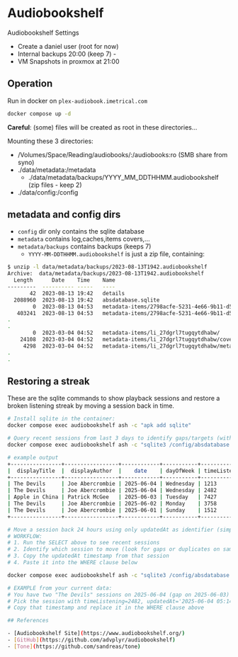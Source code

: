 # Audiobookshelf

Audiobookshelf Settings

- Create a daniel user (root for now)
- Internal backups 20:00 (keep 7) -
- VM Snapshots in proxmox at 21:00

## Operation

Run in docker on `plex-audiobook.imetrical.com`

```bash
docker compose up -d
```

**Careful**: (some) files will be created as root in these directories...

Mounting these 3 directories:

- /Volumes/Space/Reading/audiobooks/:/audiobooks:ro (SMB share from syno)
- ./data/metadata:/metadata
  - ./data/metadata/backups/YYYY_MM_DDTHHMM.audiobookshelf (zip files - keep 2)
- ./data/config:/config

## metadata and config dirs

- `config` dir only contains the sqlite database
- `metadata` contains log,caches,items covers,...
- `metadata/backups` contains backups (keeps 7)
  - `YYYY-MM-DDTHHMM.audiobookshelf` is just a zip file, containing:

```bash
$ unzip -l data/metadata/backups/2023-08-13T1942.audiobookshelf
Archive:  data/metadata/backups/2023-08-13T1942.audiobookshelf
  Length      Date    Time    Name
---------  ---------- -----   ----
       42  2023-08-13 19:42   details
  2088960  2023-08-13 19:42   absdatabase.sqlite
        0  2023-08-13 04:53   metadata-items/2798acfe-5231-4e66-9b11-d56c0c0a4ba9/
   403241  2023-08-13 04:53   metadata-items/2798acfe-5231-4e66-9b11-d56c0c0a4ba9/cover.jpg
.
.
        0  2023-03-04 04:52   metadata-items/li_27dgrl7tugqytdhabw/
    24108  2023-03-04 04:52   metadata-items/li_27dgrl7tugqytdhabw/cover.jpg
     4298  2023-03-04 04:52   metadata-items/li_27dgrl7tugqytdhabw/metadata.abs
.
.
```

## Restoring a streak

These are the sqlite commands to show playback sessions and restore a broken listening streak by moving a session back in time.

```bash
# Install sqlite in the container:
docker compose exec audiobookshelf ash -c "apk add sqlite"

# Query recent sessions from last 3 days to identify gaps/targets (with table formatting)
docker compose exec audiobookshelf ash -c "sqlite3 /config/absdatabase.sqlite \".headers on\" \".mode table\" \"SELECT displayTitle, displayAuthor, date, dayOfWeek, timeListening, currentTime, updatedAt, createdAt FROM playbackSessions WHERE date >= date('now', '-3 days') ORDER BY updatedAt DESC;\""

# example output
+----------------+-----------------+------------+-----------+---------------+-------------+--------------------------------+--------------------------------+
|  displayTitle  |  displayAuthor  |    date    | dayOfWeek | timeListening | currentTime |           updatedAt            |           createdAt            |
+----------------+-----------------+------------+-----------+---------------+-------------+--------------------------------+--------------------------------+
| The Devils     | Joe Abercrombie | 2025-06-04 | Wednesday | 1213          | 15784.509   | 2025-06-04 05:37:34.130 +00:00 | 2025-06-04 05:15:02.244 +00:00 |
| The Devils     | Joe Abercrombie | 2025-06-04 | Wednesday | 2482          | 13841.688   | 2025-06-04 05:14:53.571 +00:00 | 2025-06-04 04:30:11.823 +00:00 |
| Apple in China | Patrick McGee   | 2025-06-03 | Tuesday   | 7427          | 15096.132   | 2025-06-03 00:38:05.059 +00:00 | 2025-06-02 22:16:51.496 +00:00 |
| The Devils     | Joe Abercrombie | 2025-06-02 | Monday    | 3758          | 9860.351    | 2025-06-02 05:39:51.422 +00:00 | 2025-06-02 04:31:50.665 +00:00 |
| The Devils     | Joe Abercrombie | 2025-06-01 | Sunday    | 1512          | 3829.416    | 2025-06-01 07:48:42.746 +00:00 | 2025-06-01 06:27:08.037 +00:00 |
+----------------+-----------------+------------+-----------+---------------+-------------+--------------------------------+--------------------------------+

# Move a session back 24 hours using only updatedAt as identifier (simpler/more reusable):
# WORKFLOW: 
# 1. Run the SELECT above to see recent sessions
# 2. Identify which session to move (look for gaps or duplicates on same day)
# 3. Copy the updatedAt timestamp from that session
# 4. Paste it into the WHERE clause below

docker compose exec audiobookshelf ash -c "sqlite3 /config/absdatabase.sqlite \"UPDATE playbackSessions SET updatedAt = datetime(updatedAt, '-24 hours'), createdAt = datetime(createdAt, '-24 hours'), date = date(updatedAt, '-24 hours'), dayOfWeek = CASE strftime('%w', date(updatedAt, '-24 hours')) WHEN '0' THEN 'Sunday' WHEN '1' THEN 'Monday' WHEN '2' THEN 'Tuesday' WHEN '3' THEN 'Wednesday' WHEN '4' THEN 'Thursday' WHEN '5' THEN 'Friday' WHEN '6' THEN 'Saturday' END WHERE updatedAt = '2025-06-04 05:14:53.571 +00:00';\""

# EXAMPLE from your current data:
# You have two "The Devils" sessions on 2025-06-04 (gap on 2025-06-03)
# Pick the session with timeListening=2482, updatedAt='2025-06-04 05:14:53.571 +00:00'
# Copy that timestamp and replace it in the WHERE clause above

## References

- [Audiobookshelf Site](https://www.audiobookshelf.org/)
- [GitHub](https://github.com/advplyr/audiobookshelf)
- [Tone](https://github.com/sandreas/tone)
